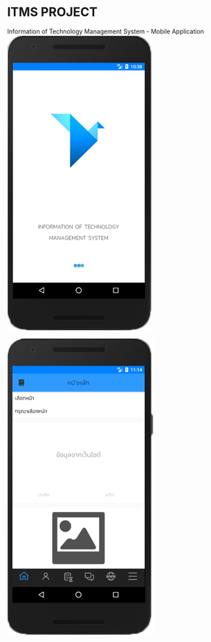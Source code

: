# ITMS PROJECT
Information of Technology Management System - Mobile Application <br>
![alt text](https://github.com/Janescience/ItmsAndroidProject/blob/master/ITMS/app/src/main/res/drawable/home.png)
<p><img src="https://github.com/Janescience/ItmsAndroidProject/blob/master/ITMS/app/src/main/res/drawable/index_mobile.png"></p>



